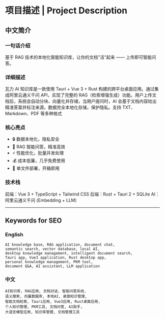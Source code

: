 # 项目描述 | Project Description

## 中文简介

### 一句话介绍
基于 RAG 技术的本地化智能知识库，让你的文档"活"起来 —— 上传即可智能问答。

### 详细描述
瓦力 AI 知识库是一款使用 Tauri + Vue 3 + Rust 构建的跨平台桌面应用。通过集成阿里云通义千问 API，实现了完整的 RAG（检索增强生成）功能。用户上传文档后，系统会自动分块、向量化并存储，当用户提问时，AI 会基于文档内容给出精准答案并标注来源。数据完全本地化存储，保护隐私。支持 TXT、Markdown、PDF 等多种格式

### 核心亮点
- 🔒 数据本地化，隐私安全
- 🧠 RAG 智能问答，精准高效  
- ⚡ 性能优化，批量并发处理
- 💰 成本低廉，几乎免费使用
- 🚀 单文件部署，开箱即用

### 技术栈
前端：Vue 3 + TypeScript + Tailwind CSS
后端：Rust + Tauri 2 + SQLite
AI：阿里云通义千问 (Embedding + LLM)

---



## Keywords for SEO

### English
```
AI knowledge base, RAG application, document chat, 
semantic search, vector database, local AI, 
desktop knowledge management, intelligent document search,
Tauri app, Vue3 application, Rust desktop app,
personal knowledge management, PKM tool,
document Q&A, AI assistant, LLM application
```

### 中文
```
AI知识库, RAG应用, 文档对话, 智能问答系统,
语义搜索, 向量数据库, 本地AI, 桌面知识管理,
智能文档检索, Tauri应用, Vue3应用, Rust桌面应用,
个人知识管理, PKM工具, 文档问答, AI助手, 
大语言模型应用, 知识库管理, 文档管理工具
```

